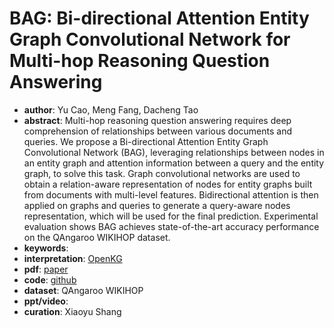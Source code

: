# BAG: Bi-directional Attention Entity Graph Convolutional Network for Multi-hop Reasoning Question Answering
* **author**: Yu Cao, Meng Fang, Dacheng Tao
* **abstract**: Multi-hop reasoning question answering requires deep comprehension of relationships between various documents and queries. We propose a Bi-directional Attention Entity Graph Convolutional Network (BAG), leveraging relationships between nodes in an entity graph and attention information between a query and the entity graph, to solve this task. Graph convolutional networks are used to obtain a relation-aware representation of nodes for entity graphs built from documents with multi-level features. Bidirectional attention is then applied on graphs and queries to generate a query-aware nodes representation, which will be used for the final prediction. Experimental evaluation shows BAG achieves state-of-the-art accuracy performance on the QAngaroo WIKIHOP dataset.
* **keywords**: 
* **interpretation**: [OpenKG]( https://mp.weixin.qq.com/s/cNeLR6SOmJN_BaK9nTPueA )
* **pdf**: [paper](https://www.aclweb.org/anthology/N19-1032.pdf)
* **code**: [github](https://github.com/caoyu1991/BAG)
* **dataset**: QAngaroo WIKIHOP
* **ppt/video**: 
* **curation**: Xiaoyu Shang

